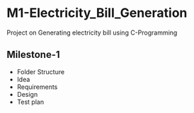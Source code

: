 # M1-Electricity_Bill_Generation
Project on Generating electricity bill using C-Programming

## Milestone-1
* Folder Structure
* Idea
* Requirements
* Design
* Test plan